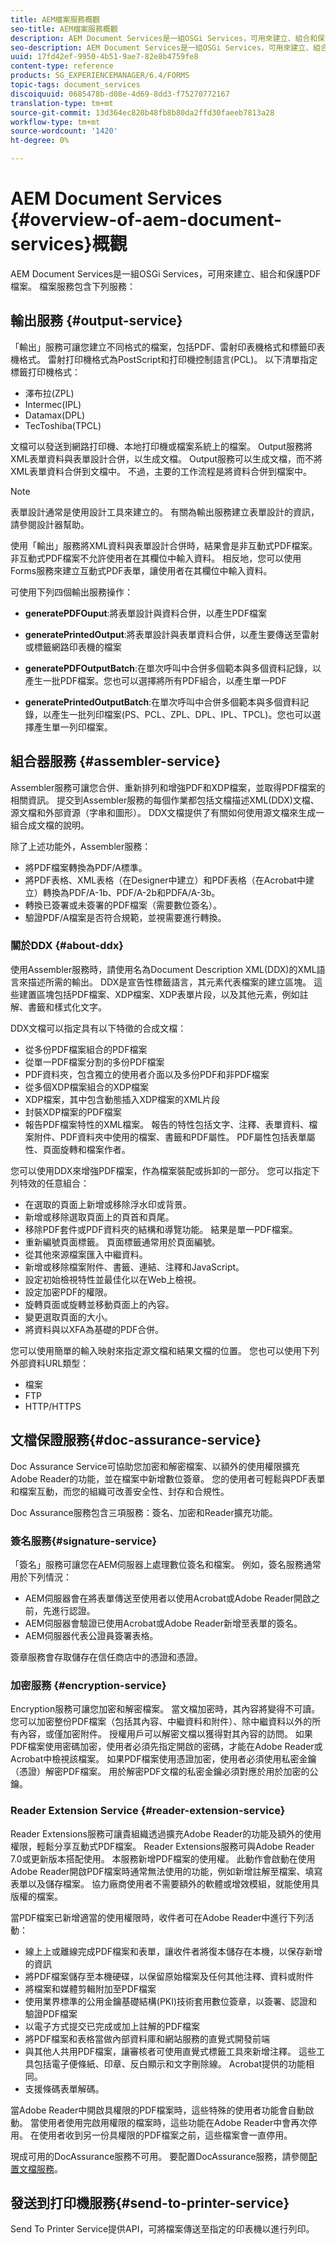 ```yaml
---
title: AEM檔案服務概觀
seo-title: AEM檔案服務概觀
description: AEM Document Services是一組OSGi Services，可用來建立、組合和保護PDF檔案。
seo-description: AEM Document Services是一組OSGi Services，可用來建立、組合和保護PDF檔案。
uuid: 17fd42ef-9950-4b51-9ae7-82e8b4759fe8
content-type: reference
products: SG_EXPERIENCEMANAGER/6.4/FORMS
topic-tags: document_services
discoiquuid: 0685478b-d08e-4d69-8dd3-f75270772167
translation-type: tm+mt
source-git-commit: 13d364ec820b48fb8b80da2ffd30faeeb7813a28
workflow-type: tm+mt
source-wordcount: '1420'
ht-degree: 0%

---
```



# AEM Document Services {#overview-of-aem-document-services}概觀

AEM Document Services是一組OSGi Services，可用來建立、組合和保護PDF檔案。 檔案服務包含下列服務：

## 輸出服務 {#output-service}

「輸出」服務可讓您建立不同格式的檔案，包括PDF、雷射印表機格式和標籤印表機格式。 雷射打印機格式為PostScript和打印機控制語言(PCL)。 以下清單指定標籤打印機格式：

* 澤布拉(ZPL)
* Intermec(IPL)
* Datamax(DPL)
* TecToshiba(TPCL)

文檔可以發送到網路打印機、本地打印機或檔案系統上的檔案。 Output服務將XML表單資料與表單設計合併，以生成文檔。 Output服務可以生成文檔，而不將XML表單資料合併到文檔中。 不過，主要的工作流程是將資料合併到檔案中。

>[!NOTE]
>
>表單設計通常是使用設計工具來建立的。 有關為輸出服務建立表單設計的資訊，請參閱設計器幫助。

使用「輸出」服務將XML資料與表單設計合併時，結果會是非互動式PDF檔案。 非互動式PDF檔案不允許使用者在其欄位中輸入資料。 相反地，您可以使用Forms服務來建立互動式PDF表單，讓使用者在其欄位中輸入資料。

可使用下列四個輸出服務操作：

* **generatePDFOuput**:將表單設計與資料合併，以產生PDF檔案
* **generatePrintedOutput**:將表單設計與表單資料合併，以產生要傳送至雷射或標籤網路印表機的檔案

* **generatePDFOutputBatch**:在單次呼叫中合併多個範本與多個資料記錄，以產生一批PDF檔案。您也可以選擇將所有PDF組合，以產生單一PDF
* **generatePrintedOutputBatch**:在單次呼叫中合併多個範本與多個資料記錄，以產生一批列印檔案(PS、PCL、ZPL、DPL、IPL、TPCL)。您也可以選擇產生單一列印檔案。

## 組合器服務 {#assembler-service}

Assembler服務可讓您合併、重新排列和增強PDF和XDP檔案，並取得PDF檔案的相關資訊。 提交到Assembler服務的每個作業都包括文檔描述XML(DDX)文檔、源文檔和外部資源（字串和圖形）。 DDX文檔提供了有關如何使用源文檔來生成一組合成文檔的說明。

除了上述功能外，Assembler服務：

* 將PDF檔案轉換為PDF/A標準。
* 將PDF表格、XML表格（在Designer中建立）和PDF表格（在Acrobat中建立）轉換為PDF/A-1b、PDF/A-2b和PDFA/A-3b。
* 轉換已簽署或未簽署的PDF檔案（需要數位簽名）。
* 驗證PDF/A檔案是否符合規範，並視需要進行轉換。

### 關於DDX {#about-ddx}

使用Assembler服務時，請使用名為Document Description XML(DDX)的XML語言來描述所需的輸出。 DDX是宣告性標籤語言，其元素代表檔案的建立區塊。 這些建置區塊包括PDF檔案、XDP檔案、XDP表單片段，以及其他元素，例如註解、書籤和樣式化文字。

DDX文檔可以指定具有以下特徵的合成文檔：

* 從多份PDF檔案組合的PDF檔案
* 從單一PDF檔案分割的多份PDF檔案
* PDF資料夾，包含獨立的使用者介面以及多份PDF和非PDF檔案
* 從多個XDP檔案組合的XDP檔案
* XDP檔案，其中包含動態插入XDP檔案的XML片段
* 封裝XDP檔案的PDF檔案
* 報告PDF檔案特性的XML檔案。 報告的特性包括文字、注釋、表單資料、檔案附件、PDF資料夾中使用的檔案、書籤和PDF屬性。 PDF屬性包括表單屬性、頁面旋轉和檔案作者。

您可以使用DDX來增強PDF檔案，作為檔案裝配或拆卸的一部分。 您可以指定下列特效的任意組合：

* 在選取的頁面上新增或移除浮水印或背景。
* 新增或移除選取頁面上的頁首和頁尾。
* 移除PDF套件或PDF資料夾的結構和導覽功能。 結果是單一PDF檔案。
* 重新編號頁面標籤。 頁面標籤通常用於頁面編號。
* 從其他來源檔案匯入中繼資料。
* 新增或移除檔案附件、書籤、連結、注釋和JavaScript。
* 設定初始檢視特性並最佳化以在Web上檢視。
* 設定加密PDF的權限。
* 旋轉頁面或旋轉並移動頁面上的內容。
* 變更選取頁面的大小。
* 將資料與以XFA為基礎的PDF合併。

您可以使用簡單的輸入映射來指定源文檔和結果文檔的位置。 您也可以使用下列外部資料URL類型：

* 檔案
* FTP
* HTTP/HTTPS

## 文檔保證服務{#doc-assurance-service}

Doc Assurance Service可協助您加密和解密檔案、以額外的使用權限擴充Adobe Reader的功能，並在檔案中新增數位簽章。 您的使用者可輕鬆與PDF表單和檔案互動，而您的組織可改善安全性、封存和合規性。

Doc Assurance服務包含三項服務：簽名、加密和Reader擴充功能。

### 簽名服務{#signature-service}

「簽名」服務可讓您在AEM伺服器上處理數位簽名和檔案。 例如，簽名服務通常用於下列情況：

* AEM伺服器會在將表單傳送至使用者以使用Acrobat或Adobe Reader開啟之前，先進行認證。
* AEM伺服器會驗證已使用Acrobat或Adobe Reader新增至表單的簽名。
* AEM伺服器代表公證員簽署表格。

簽章服務會存取儲存在信任商店中的憑證和憑證。

### 加密服務 {#encryption-service}

Encryption服務可讓您加密和解密檔案。 當文檔加密時，其內容將變得不可讀。 您可以加密整份PDF檔案（包括其內容、中繼資料和附件）、除中繼資料以外的所有內容，或僅加密附件。 授權用戶可以解密文檔以獲得對其內容的訪問。 如果PDF檔案使用密碼加密，使用者必須先指定開啟的密碼，才能在Adobe Reader或Acrobat中檢視該檔案。 如果PDF檔案使用憑證加密，使用者必須使用私密金鑰（憑證）解密PDF檔案。 用於解密PDF文檔的私密金鑰必須對應於用於加密的公鑰。

### Reader Extension Service {#reader-extension-service}

Reader Extensions服務可讓貴組織透過擴充Adobe Reader的功能及額外的使用權限，輕鬆分享互動式PDF檔案。 Reader Extensions服務可與Adobe Reader 7.0或更新版本搭配使用。 本服務新增PDF檔案的使用權。 此動作會啟動在使用Adobe Reader開啟PDF檔案時通常無法使用的功能，例如新增註解至檔案、填寫表單以及儲存檔案。 協力廠商使用者不需要額外的軟體或增效模組，就能使用具版權的檔案。

當PDF檔案已新增適當的使用權限時，收件者可在Adobe Reader中進行下列活動：

* 線上上或離線完成PDF檔案和表單，讓收件者將復本儲存在本機，以保存新增的資訊
* 將PDF檔案儲存至本機硬碟，以保留原始檔案及任何其他注釋、資料或附件
* 將檔案和媒體剪輯附加至PDF檔案
* 使用業界標準的公用金鑰基礎結構(PKI)技術套用數位簽章，以簽署、認證和驗證PDF檔案
* 以電子方式提交已完成或加上註解的PDF檔案
* 將PDF檔案和表格當做內部資料庫和網站服務的直覺式開發前端
* 與其他人共用PDF檔案，讓審核者可使用直覺式標籤工具來新增注釋。 這些工具包括電子便條紙、印章、反白顯示和文字刪除線。 Acrobat提供的功能相同。
* 支援條碼表單解碼。

當Adobe Reader中開啟具權限的PDF檔案時，這些特殊的使用者功能會自動啟動。 當使用者使用完啟用權限的檔案時，這些功能在Adobe Reader中會再次停用。 在使用者收到另一份具權限的PDF檔案之前，這些檔案會一直停用。

現成可用的DocAssurance服務不可用。 要配置DocAssurance服務，請參閱[配置文檔服務](/help/forms/using/install-configure-document-services.md)。

## 發送到打印機服務{#send-to-printer-service}

Send To Printer Service提供API，可將檔案傳送至指定的印表機以進行列印。
